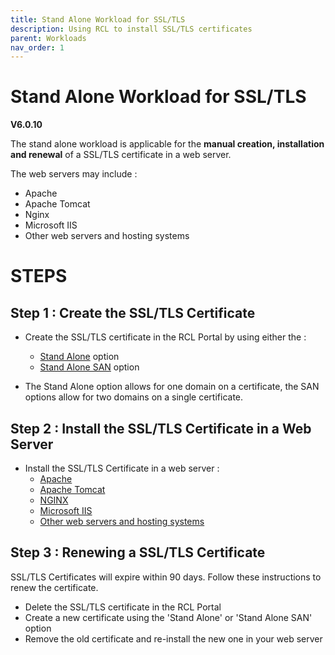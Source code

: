 ```yaml
---
title: Stand Alone Workload for SSL/TLS
description: Using RCL to install SSL/TLS certificates
parent: Workloads
nav_order: 1
---
```


# Stand Alone Workload for SSL/TLS
**V6.0.10**

The stand alone workload is applicable for the **manual creation, installation and renewal** of a SSL/TLS certificate in a web server.

The web servers may include : 

 - Apache
 - Apache Tomcat
 - Nginx
 - Microsoft IIS
 - Other web servers and hosting systems

# STEPS

## Step 1 : Create the SSL/TLS Certificate

- Create the SSL/TLS certificate in the RCL Portal by using either the :
    - [Stand Alone](../portal/stand-alone.md) option
    - [Stand Alone SAN](../portal/stand-alone-san.md) option

- The Stand Alone option allows for one domain on a certificate, the SAN options allow for two domains on a single certificate.

## Step 2 : Install the SSL/TLS Certificate in a Web Server

- Install the SSL/TLS Certificate in a web server :
    - [Apache](../installations/apache.md)
    - [Apache Tomcat](../installations/apache-tomcat.md)
    - [NGINX](../installations/nginx.md)
    - [Microsoft IIS](../installations/iis.md)
    - [Other web servers and hosting systems](../installations/web-servers.md)

## Step 3 : Renewing a SSL/TLS Certificate

SSL/TLS Certificates will expire within 90 days. Follow these instructions to renew the certificate.

- Delete the SSL/TLS certificate in the RCL Portal
- Create a new certificate using the 'Stand Alone' or 'Stand Alone SAN' option
- Remove the old certificate and re-install the new one in your web server
